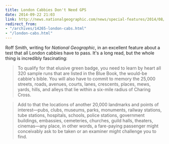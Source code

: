 ```yaml
---
title: London Cabbies Don't Need GPS
date: 2014-09-22 21:03
link: http://news.nationalgeographic.com/news/special-features/2014/08/140808-london-cabbies-knowledge-cabs-hansom-uber-hippocampus-livery/
redirect_from:
- "/archives/14265-london-cabs.html"
- "/london-cabs.html"
---
```



Roff Smith, writing for _National Geographic_, in an excellent feature about a test that all London cabbies have to pass. It's a long read, but the whole thing is incredibly fascinating:

> To qualify for that elusive green badge, you need to learn by heart all 320 sample runs that are listed in the Blue Book, the would-be cabbie's bible. You will also have to commit to memory the 25,000 streets, roads, avenues, courts, lanes, crescents, places, mews, yards, hills, and alleys that lie within a six-mile radius of Charing Cross.

> Add to that the locations of another 20,000 landmarks and points of interest—pubs, clubs, museums, parks, monuments, railway stations, tube stations, hospitals, schools, police stations, government buildings, embassies, cemeteries, churches, guild halls, theaters, cinemas—any place, in other words, a fare-paying passenger might conceivably ask to be taken or an examiner might challenge you to find.

